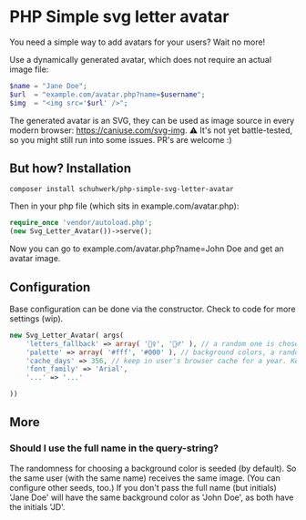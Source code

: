 # PHP Simple svg letter avatar

You need a simple way to add avatars for your users?
Wait no more!

Use a dynamically generated avatar, which does not require an actual image file:

```php
$name = "Jane Doe";
$url  = "example.com/avatar.php?name=$username";
$img  = "<img src='$url' />";
```

The generated avatar is an SVG, they can be used as image source in every modern browser: https://caniuse.com/svg-img.
⚠ It's not yet battle-tested, so you might still run into some issues. PR's are welcome :)

## But how? Installation

```
composer install schuhwerk/php-simple-svg-letter-avatar
```

Then in your php file (which sits in example.com/avatar.php):

```php
require_once 'vendor/autoload.php';
(new Svg_Letter_Avatar())->serve();
```

Now you can go to example.com/avatar.php?name=John Doe and get an avatar image.

## Configuration

Base configuration can be done via the constructor. Check to code for more settings (wip).
```php
new Svg_Letter_Avatar( args(
	'letters_fallback' => array( '🤷‍♀️', '🤷‍♂️' ), // a random one is chosen if no name is given or it's empty.
	'palette' => array( '#fff', '#000' ), // background colors, a random one is chosen. Black or white foreground is added automatically, based on lightness of the given background.
	'cache_days' => 356, // keep in user's browser cache for a year. Keep it low if you are still trying!
	'font_family' => 'Arial',
	'...' => '...'

))
```

## More

### Should I use the full name in the query-string?
The randomness for choosing a background color is seeded (by default). 
So the same user (with the same name) receives the same image. (You can configure other seeds, too.)
If you don't pass the full name (but initials) 'Jane Doe' will have the same background color as 'John Doe',
as both have the initials 'JD'.